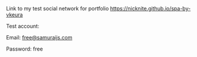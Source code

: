 Link to my test social network for portfolio https://nicknite.github.io/spa-by-vkeura

Test account:

Email: free@samuraijs.com

Password: free

